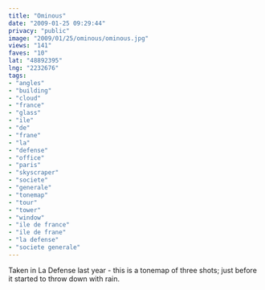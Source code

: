 ```yaml
---
title: "Ominous"
date: "2009-01-25 09:29:44"
privacy: "public"
image: "2009/01/25/ominous/ominous.jpg"
views: "141"
faves: "10"
lat: "48892395"
lng: "2232676"
tags:
- "angles"
- "building"
- "cloud"
- "france"
- "glass"
- "ile"
- "de"
- "frane"
- "la"
- "defense"
- "office"
- "paris"
- "skyscraper"
- "societe"
- "generale"
- "tonemap"
- "tour"
- "tower"
- "window"
- "ile de france"
- "ile de frane"
- "la defense"
- "societe generale"
---
```

Taken in La Defense last year - this is a tonemap of three shots; just before it started to throw down with rain.<a href="/photos/2009/01/25/ominous"></a>
